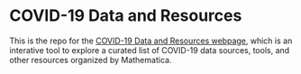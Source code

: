 # COVID-19 Data and Resources

This is the repo for the [COVID-19 Data and Resources webpage](https://mathematica-mpr.github.io/covidinfo/), which is an interative tool to explore a curated list of COVID-19 data sources, tools, and other resources organized by Mathematica.
